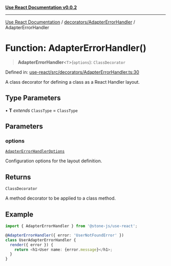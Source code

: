 [**Use React Documentation v0.0.2**](../../../README.md)

***

[Use React Documentation](../../../modules.md) / [decorators/AdapterErrorHandler](../README.md) / AdapterErrorHandler

# Function: AdapterErrorHandler()

> **AdapterErrorHandler**\<`T`\>(`options`): `ClassDecorator`

Defined in: [use-react/src/decorators/AdapterErrorHandler.ts:30](https://github.com/stonemjs/use-react/blob/27c0c592da81eceb639bfca4a4a8f24a448ad89c/src/decorators/AdapterErrorHandler.ts#L30)

A class decorator for defining a class as a React Handler layout.

## Type Parameters

• **T** *extends* `ClassType` = `ClassType`

## Parameters

### options

[`AdapterErrorHandlerOptions`](../interfaces/AdapterErrorHandlerOptions.md)

Configuration options for the layout definition.

## Returns

`ClassDecorator`

A method decorator to be applied to a class method.

## Example

```typescript
import { AdapterErrorHandler } from '@stone-js/use-react';

@AdapterErrorHandler({ error: 'UserNotFoundError' })
class UserAdapterErrorHandler {
  render({ error }) {
    return <h1>User name: {error.message}</h1>;
  }
}
```
